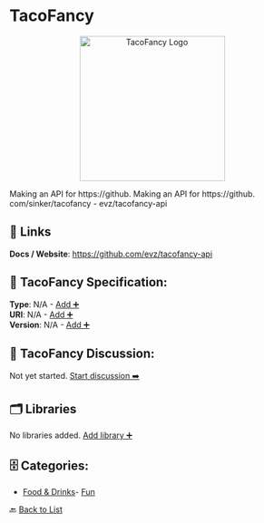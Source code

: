 # TacoFancy
<p align="center">
    <img width="256" src="https://raw.githubusercontent.com/apis-list/apis-list/main/apis/tacofancy/logo_256x256.png" alt="TacoFancy Logo"/>
</p>
Making an API for https://github. Making an API for https://github. com/sinker/tacofancy - evz/tacofancy-api

##  🔗 Links
**Docs / Website**: https://github.com/evz/tacofancy-api

## 🧬 TacoFancy Specification:
**Type**: N/A - [Add ➕](https://github.com/apis-list/apis-list/edit/main/apis/tacofancy/tacofancy.yaml)  
**URI**: N/A - [Add ➕](https://github.com/apis-list/apis-list/edit/main/apis/tacofancy/tacofancy.yaml)  
**Version**: N/A - [Add ➕](https://github.com/apis-list/apis-list/edit/main/apis/tacofancy/tacofancy.yaml)

## 💬 TacoFancy Discussion:
Not yet started. [Start discussion ➡️](https://github.com/apis-list/apis-list/discussions/new)

## 🗂️ Libraries

No libraries added. [Add library ➕](https://github.com/apis-list/apis-list/edit/main/apis/tacofancy/tacofancy.yaml)    


## 🗄️ Categories:
- [Food & Drinks](https://github.com/apis-list/apis-list#food--drinks-)- [Fun](https://github.com/apis-list/apis-list#fun-)

🔙  [Back to List](https://github.com/apis-list/apis-list)

